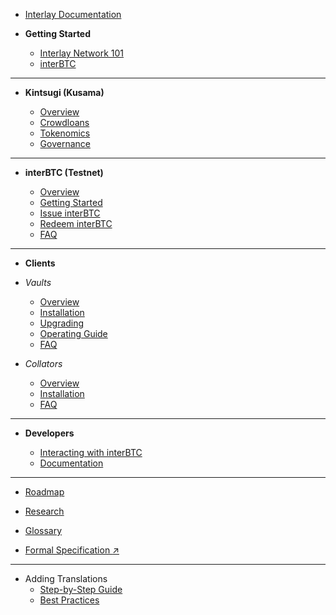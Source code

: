 <!-- docs/_sidebar.md -->

* [Interlay Documentation](/)

* **Getting Started**

  * [Interlay Network 101](getting-started/interlay-101.md)
  * [interBTC](getting-started/interbtc.md)
---

* **Kintsugi (Kusama)**

  * [Overview](kintsugi/overview.md)
  * [Crowdloans](kintsugi/crowdloans.md)
  * [Tokenomics](kintsugi/tokenomics.md)
  * [Governance](kintsugi/governance.md)

---

* **interBTC (Testnet)**

  * [Overview](start/overview.md)
  * [Getting Started](start/prereq.md)
  * [Issue interBTC](start/issue.md)
  * [Redeem interBTC](start/redeem.md)
  * [FAQ](start/faq.md)

---

* **Clients**

* *Vaults*

  * [Overview](vault/overview.md)
  * [Installation](vault/installation.md)
  * [Upgrading](vault/upgrading.md)
  * [Operating Guide](vault/guide.md)
  * [FAQ](vault/faq.md)

* *Collators*

  * [Overview](collator/overview.md)
  * [Installation](collator/guide.md)
  * [FAQ](collator/faq.md)

---

* **Developers**

  * [Interacting with interBTC](developers/integration.md)
  * [Documentation](developers/documentation.md)

---

* [Roadmap](about/roadmap.md)

* [Research](about/research.md)

* [Glossary](about/glossary.md)

* [Formal Specification :arrow_upper_right:](https://spec.interlay.io/)

---

* Adding Translations
  * [Step-by-Step Guide](translation/guide.md)
  * [Best Practices](translation/best-practices.md)
